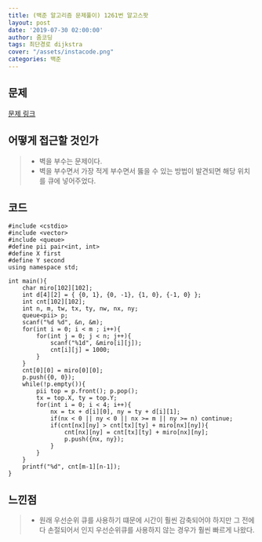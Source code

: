 ```yaml
---
title: (백준 알고리즘 문제풀이) 1261번 알고스팟
layout: post
date: '2019-07-30 02:00:00'
author: 줌코딩
tags: 최단경로 dijkstra
cover: "/assets/instacode.png"
categories: 백준
---
```


## 문제

[문제 링크](https://www.acmicpc.net/problem/1261)

## 어떻게 접근할 것인가

>* 벽을 부수는 문제이다.
>* 벽을 부수면서 가장 적게 부수면서 뚫을 수 있는 방법이 발견되면 해당 위치를 큐에 넣어주었다.

## 코드

    #include <cstdio>
    #include <vector>
    #include <queue>
    #define pii pair<int, int>
    #define X first
    #define Y second
    using namespace std;

    int main(){
        char miro[102][102];
        int d[4][2] = { {0, 1}, {0, -1}, {1, 0}, {-1, 0} };
        int cnt[102][102];
        int n, m, tw, tx, ty, nw, nx, ny;
        queue<pii> p;
        scanf("%d %d", &n, &m);
        for(int i = 0; i < m ; i++){
            for(int j = 0; j < n; j++){
                scanf("%1d", &miro[i][j]);
                cnt[i][j] = 1000;
            }
        } 
        cnt[0][0] = miro[0][0];
        p.push({0, 0});
        while(!p.empty()){
            pii top = p.front(); p.pop();
            tx = top.X, ty = top.Y;
            for(int i = 0; i < 4; i++){
                nx = tx + d[i][0], ny = ty + d[i][1];
                if(nx < 0 || ny < 0 || nx >= m || ny >= n) continue;
                if(cnt[nx][ny] > cnt[tx][ty] + miro[nx][ny]){
                    cnt[nx][ny] = cnt[tx][ty] + miro[nx][ny];
                    p.push({nx, ny});
                }
            }
        }
        printf("%d", cnt[m-1][n-1]);
    }

## 느낀점

>* 원래 우선순위 큐를 사용하기 떄문에 시간이 훨씬 감축되어야 하지만 그 전에 다 손절되어서 인지 우선순위큐를 사용하지 않는 경우가 훨씬 빠르게 나왔다.
